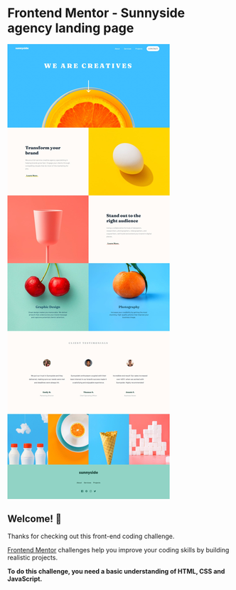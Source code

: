 # Frontend Mentor - Sunnyside agency landing page

![Design preview for the Sunnyside agency landing page coding challenge](./design/Web_page_preview_me.jpeg)

## Welcome! 👋

Thanks for checking out this front-end coding challenge.

[Frontend Mentor](https://www.frontendmentor.io) challenges help you improve your coding skills by building realistic projects.

**To do this challenge, you need a basic understanding of HTML, CSS and JavaScript.**